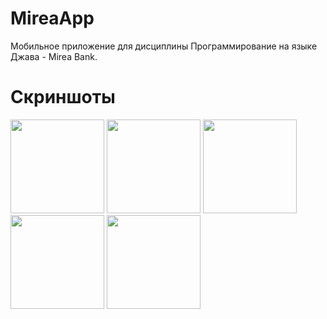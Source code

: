 # MireaApp
Мобильное приложение для дисциплины Программирование на языке Джава - Mirea Bank.
# Скриншоты

<p float="left">

<img src="https://user-images.githubusercontent.com/56596530/213766055-4de1e31c-2dd2-4b66-b40e-6eb3b4b945e4.jpg" width="150" />
<img src="https://user-images.githubusercontent.com/56596530/191720874-c80be310-c71e-4a00-a19f-72ca10aceed0.png" width="150" />



  
<img src="https://user-images.githubusercontent.com/56596530/213766078-66f7be0b-1a8e-4133-a0dd-fe56c795bad3.jpg" width="150" /> 
  
<img src="https://user-images.githubusercontent.com/56596530/213766093-3ca4bec0-f451-4c88-b420-9e15289e6687.jpg" width="150" />
  
<img src="https://user-images.githubusercontent.com/56596530/213766144-8f9ff6bb-3309-40b2-ad4a-49a30c3d995f.jpg" width="150" />
</p>
